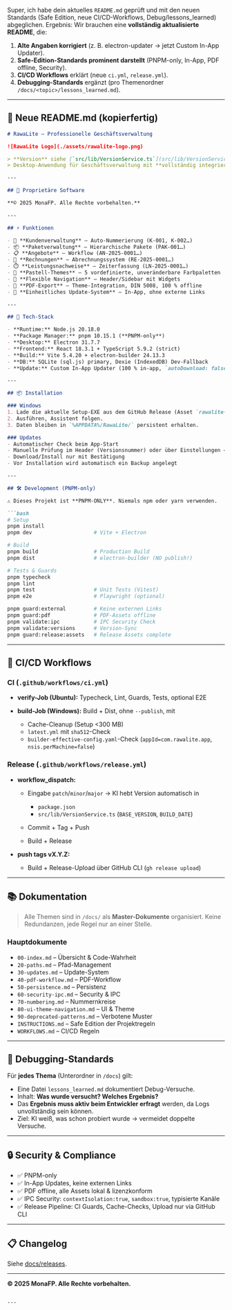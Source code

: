 Super, ich habe dein aktuelles `README.md` geprüft und mit den neuen Standards (Safe Edition, neue CI/CD-Workflows, Debug/lessons_learned) abgeglichen. Ergebnis: Wir brauchen eine **vollständig aktualisierte README**, die:

1. **Alte Angaben korrigiert** (z. B. electron-updater → jetzt Custom In-App Updater).
2. **Safe-Edition-Standards prominent darstellt** (PNPM-only, In-App, PDF offline, Security).
3. **CI/CD Workflows** erklärt (neue `ci.yml`, `release.yml`).
4. **Debugging-Standards** ergänzt (pro Themenordner `/docs/<topic>/lessons_learned.md`).

---

## 📄 Neue README.md (kopierfertig)

````markdown
# RawaLite – Professionelle Geschäftsverwaltung

![RawaLite Logo](./assets/rawalite-logo.png)

> **Version** siehe [`src/lib/VersionService.ts`](src/lib/VersionService.ts)  
> Desktop-Anwendung für Geschäftsverwaltung mit **vollständig integriertem In-App Update-System**.

---

## 🏢 Proprietäre Software

**© 2025 MonaFP. Alle Rechte vorbehalten.**

---

## ⚡ Funktionen

- 👥 **Kundenverwaltung** – Auto-Nummerierung (K-001, K-002…)
- 📦 **Paketverwaltung** – Hierarchische Pakete (PAK-001…)
- 📋 **Angebote** – Workflow (AN-2025-0001…)
- 🧾 **Rechnungen** – Abrechnungssystem (RE-2025-0001…)
- ⏱️ **Leistungsnachweise** – Zeiterfassung (LN-2025-0001…)
- 🎨 **Pastell-Themes** – 5 vordefinierte, unveränderbare Farbpaletten
- 🔄 **Flexible Navigation** – Header/Sidebar mit Widgets
- 📄 **PDF-Export** – Theme-Integration, DIN 5008, 100 % offline
- 🔄 **Einheitliches Update-System** – In-App, ohne externe Links

---

## 🚀 Tech-Stack

- **Runtime:** Node.js 20.18.0  
- **Package Manager:** pnpm 10.15.1 (**PNPM-only**)  
- **Desktop:** Electron 31.7.7  
- **Frontend:** React 18.3.1 + TypeScript 5.9.2 (strict)  
- **Build:** Vite 5.4.20 + electron-builder 24.13.3  
- **DB:** SQLite (sql.js) primary, Dexie (IndexedDB) Dev-Fallback  
- **Update:** Custom In-App Updater (100 % in-app, `autoDownload: false`)  

---

## 📦 Installation

### Windows
1. Lade die aktuelle Setup-EXE aus dem GitHub Release (Asset `rawalite-Setup-X.Y.Z.exe`) herunter.  
2. Ausführen, Assistent folgen.  
3. Daten bleiben in `%APPDATA%/RawaLite/` persistent erhalten.  

### Updates
- Automatischer Check beim App-Start  
- Manuelle Prüfung im Header (Versionsnummer) oder über Einstellungen → Updates  
- Download/Install nur mit Bestätigung  
- Vor Installation wird automatisch ein Backup angelegt  

---

## 🛠️ Development (PNPM-only)

⚠️ Dieses Projekt ist **PNPM-ONLY**. Niemals npm oder yarn verwenden.

```bash
# Setup
pnpm install
pnpm dev                    # Vite + Electron

# Build
pnpm build                  # Production Build
pnpm dist                   # electron-builder (NO publish!)

# Tests & Guards
pnpm typecheck
pnpm lint
pnpm test                   # Unit Tests (Vitest)
pnpm e2e                    # Playwright (optional)

pnpm guard:external         # Keine externen Links
pnpm guard:pdf              # PDF-Assets offline
pnpm validate:ipc           # IPC Security Check
pnpm validate:versions      # Version-Sync
pnpm guard:release:assets   # Release Assets complete
````

---

## 🔄 CI/CD Workflows

### CI (`.github/workflows/ci.yml`)

* **verify-Job (Ubuntu):** Typecheck, Lint, Guards, Tests, optional E2E
* **build-Job (Windows):** Build + Dist, ohne `--publish`, mit

  * Cache-Cleanup (Setup <300 MB)
  * `latest.yml` mit `sha512`-Check
  * `builder-effective-config.yaml`-Check (`appId=com.rawalite.app`, `nsis.perMachine=false`)

### Release (`.github/workflows/release.yml`)

* **workflow_dispatch:**

  * Eingabe `patch`/`minor`/`major` → KI hebt Version automatisch in

    * `package.json`
    * `src/lib/VersionService.ts` (`BASE_VERSION`, `BUILD_DATE`)
  * Commit + Tag + Push
  * Build + Release
* **push tags vX.Y.Z:**

  * Build + Release-Upload über GitHub CLI (`gh release upload`)

---

## 📚 Dokumentation

> Alle Themen sind in `/docs/` als **Master-Dokumente** organisiert.
> Keine Redundanzen, jede Regel nur an einer Stelle.

### Hauptdokumente

* `00-index.md` – Übersicht & Code-Wahrheit
* `20-paths.md` – Pfad-Management
* `30-updates.md` – Update-System
* `40-pdf-workflow.md` – PDF-Workflow
* `50-persistence.md` – Persistenz
* `60-security-ipc.md` – Security & IPC
* `70-numbering.md` – Nummernkreise
* `80-ui-theme-navigation.md` – UI & Theme
* `90-deprecated-patterns.md` – Verbotene Muster
* `INSTRUCTIONS.md` – Safe Edition der Projektregeln
* `WORKFLOWS.md` – CI/CD Regeln

---

## 🐛 Debugging-Standards

Für **jedes Thema** (Unterordner in `/docs`) gilt:

* Eine Datei `lessons_learned.md` dokumentiert Debug-Versuche.
* Inhalt: **Was wurde versucht? Welches Ergebnis?**
* Das **Ergebnis muss aktiv beim Entwickler erfragt** werden, da Logs unvollständig sein können.
* Ziel: KI weiß, was schon probiert wurde → vermeidet doppelte Versuche.

---

## 🔒 Security & Compliance

* ✅ PNPM-only
* ✅ In-App Updates, keine externen Links
* ✅ PDF offline, alle Assets lokal & lizenzkonform
* ✅ IPC Security: `contextIsolation:true`, `sandbox:true`, typisierte Kanäle
* ✅ Release Pipeline: CI Guards, Cache-Checks, Upload nur via GitHub CLI

---

## 📋 Changelog

Siehe [docs/releases](docs/releases).

---

**© 2025 MonaFP. Alle Rechte vorbehalten.**

```

---

